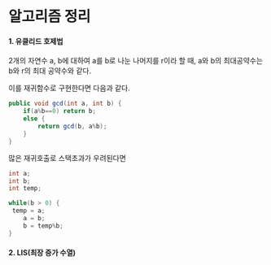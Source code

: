 # 알고리즘 정리

#### 1. 유클리드 호제법

   2개의 자연수 a, b에 대하여 a를 b로 나눈 나머지를 r이라 할 때, a와 b의 최대공약수는 b와 r의 최대 공약수와 같다.

   이를 재귀함수로 구현한다면 다음과 같다.

   ```java
   public void gcd(int a, int b) {
       if(a%b==0) return b;
       else {
           return gcd(b, a%b);
       }
   }
   ```

   많은 재귀호출로 스택초과가 우려된다면

   ```java
   int a;
   int b;
   int temp;
   
   while(b > 0) {
   	temp = a;
       a = b;
       b = temp%b;
   }
   ```

   



#### 2. LIS(최장 증가 수열)

